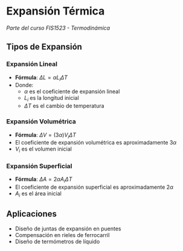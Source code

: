 # Expansión Térmica

_Parte del curso FIS1523 - Termodinámica_

## Tipos de Expansión

### Expansión Lineal

- **Fórmula**: $\Delta L = \alpha L_i \Delta T$
- Donde:
  - $\alpha$ es el coeficiente de expansión lineal
  - $L_i$ es la longitud inicial
  - $\Delta T$ es el cambio de temperatura

### Expansión Volumétrica

- **Fórmula**: $\Delta V = (3\alpha)V_i \Delta T$
- El coeficiente de expansión volumétrica es aproximadamente $3\alpha$
- $V_i$ es el volumen inicial

### Expansión Superficial

- **Fórmula**: $\Delta A = 2\alpha A_i \Delta T$
- El coeficiente de expansión superficial es aproximadamente $2\alpha$
- $A_i$ es el área inicial

## Aplicaciones

- Diseño de juntas de expansión en puentes
- Compensación en rieles de ferrocarril
- Diseño de termómetros de líquido
